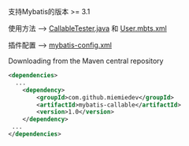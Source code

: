 支持Mybatis的版本 >= 3.1

使用方法 -->  [CallableTester.java](https://github.com/miemiedev/mybatis-callable/blob/master/src/test/java/com/github/miemiedev/mybatis/callable/CallableTester.java) 和 [User.mbts.xml](https://github.com/miemiedev/mybatis-callable/blob/master/src/test/resources/User.mbts.xml)

插件配置 -->  [mybatis-config.xml](https://github.com/miemiedev/mybatis-callable/blob/master/src/test/resources/mybatis-config.xml)

Downloading from the Maven central repository
```xml
<dependencies>
  ...
    <dependency>
        <groupId>com.github.miemiedev</groupId>
        <artifactId>mybatis-callable</artifactId>
        <version>1.0</version>
    </dependency>
 ...
</dependencies>
```